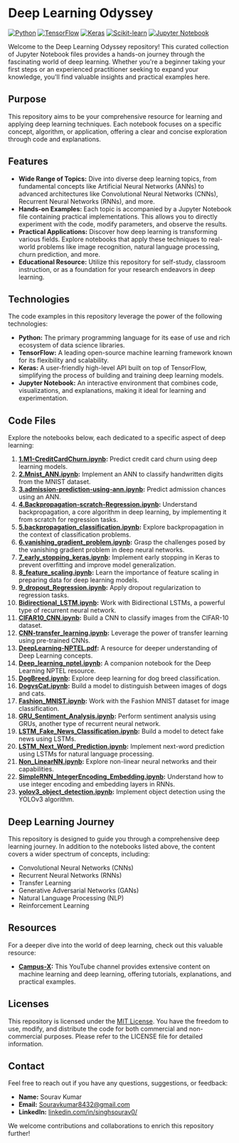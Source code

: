 # Deep Learning Odyssey

[![Python](https://img.shields.io/badge/Python-3776AB?logo=python&logoColor=white)](https://www.python.org/)
[![TensorFlow](https://img.shields.io/badge/TensorFlow-%23FF6F00.svg?logo=TensorFlow&logoColor=white)](https://www.tensorflow.org/)
[![Keras](https://img.shields.io/badge/Keras-%23D00000.svg?logo=Keras&logoColor=white)](https://keras.io/)
[![Scikit-learn](https://img.shields.io/badge/scikit--learn-F7931E?logo=scikitlearn&logoColor=fff)](https://scikit-learn.org/)
[![Jupyter Notebook](https://img.shields.io/badge/Jupyter-F37626.svg?logo=Jupyter&logoColor=white)](https://jupyter.org/)

Welcome to the Deep Learning Odyssey repository! This curated collection of Jupyter Notebook files provides a hands-on journey through the fascinating world of deep learning. Whether you're a beginner taking your first steps or an experienced practitioner seeking to expand your knowledge, you'll find valuable insights and practical examples here.

## Purpose

This repository aims to be your comprehensive resource for learning and applying deep learning techniques. Each notebook focuses on a specific concept, algorithm, or application, offering a clear and concise exploration through code and explanations.

## Features

- **Wide Range of Topics:**  Dive into diverse deep learning topics, from fundamental concepts like Artificial Neural Networks (ANNs) to advanced architectures like Convolutional Neural Networks (CNNs), Recurrent Neural Networks (RNNs), and more.
- **Hands-on Examples:**  Each topic is accompanied by a Jupyter Notebook file containing practical implementations. This allows you to directly experiment with the code, modify parameters, and observe the results.
- **Practical Applications:**  Discover how deep learning is transforming various fields. Explore notebooks that apply these techniques to real-world problems like image recognition, natural language processing, churn prediction, and more.
- **Educational Resource:**  Utilize this repository for self-study, classroom instruction, or as a foundation for your research endeavors in deep learning.

## Technologies

The code examples in this repository leverage the power of the following technologies:

- **Python:** The primary programming language for its ease of use and rich ecosystem of data science libraries.
- **TensorFlow:** A leading open-source machine learning framework known for its flexibility and scalability.
- **Keras:** A user-friendly high-level API built on top of TensorFlow, simplifying the process of building and training deep learning models.
- **Jupyter Notebook:** An interactive environment that combines code, visualizations, and explanations, making it ideal for learning and experimentation.

## Code Files

Explore the notebooks below, each dedicated to a specific aspect of deep learning:

1. **[1.M1-CreditCardChurn.ipynb](https://github.com/singhsourav0/Deep-Learning-Odyssey/blob/main/1.M1-CreditCardChurn.ipynb):** Predict credit card churn using deep learning models.
2. **[2.Mnist_ANN.ipynb](https://github.com/singhsourav0/Deep-Learning-Odyssey/blob/main/2.Mnist_ANN.ipynb):**  Implement an ANN to classify handwritten digits from the MNIST dataset.
3. **[3.admission-prediction-using-ann.ipynb](https://github.com/singhsourav0/Deep-Learning-Odyssey/blob/main/3.admission-prediction-using-ann.ipynb):**  Predict admission chances using an ANN.
4. **[4.Backpropagation-scratch-Regression.ipynb](https://github.com/singhsourav0/Deep-Learning-Odyssey/blob/main/4.Backpropagation-scratch-Regression.ipynb):**  Understand backpropagation, a core algorithm in deep learning, by implementing it from scratch for regression tasks.
5. **[5.backpropagation_classification.ipynb](https://github.com/singhsourav0/Deep-Learning-Odyssey/blob/main/5.backpropagation_classification.ipynb):**  Explore backpropagation in the context of classification problems.
6. **[6.vanishing_gradient_problem.ipynb](https://github.com/singhsourav0/Deep-Learning-Odyssey/blob/main/6.vanishing_gradient_problem.ipynb):**  Grasp the challenges posed by the vanishing gradient problem in deep neural networks.
7. **[7_early_stopping_keras.ipynb](https://github.com/singhsourav0/Deep-Learning-Odyssey/blob/main/7_early_stopping_keras.ipynb):**  Implement early stopping in Keras to prevent overfitting and improve model generalization.
8. **[8_feature_scaling.ipynb](https://github.com/singhsourav0/Deep-Learning-Odyssey/blob/main/8_feature_scaling.ipynb):**  Learn the importance of feature scaling in preparing data for deep learning models.
9. **[9_dropout_Regression.ipynb](https://github.com/singhsourav0/Deep-Learning-Odyssey/blob/main/9_dropout_Regression.ipynb):**  Apply dropout regularization to regression tasks.
10. **[Bidirectional_LSTM.ipynb](https://github.com/singhsourav0/Deep-Learning-Odyssey/blob/main/Bidirectional_LSTM.ipynb):**  Work with Bidirectional LSTMs, a powerful type of recurrent neural network.
11. **[CIFAR10_CNN.ipynb](https://github.com/singhsourav0/Deep-Learning-Odyssey/blob/main/CIFAR10_CNN.ipynb):**  Build a CNN to classify images from the CIFAR-10 dataset.
12. **[CNN-transfer_learning.ipynb](https://github.com/singhsourav0/Deep-Learning-Odyssey/blob/main/CNN-transfer_learning.ipynb):**  Leverage the power of transfer learning using pre-trained CNNs.
13. **[DeepLearning-NPTEL.pdf](https://github.com/singhsourav0/Deep-Learning-Odyssey/blob/main/DeepLearning-NPTEL.pdf):** A resource for deeper understanding of Deep Learning concepts. 
14. **[Deep_learning_nptel.ipynb](https://github.com/singhsourav0/Deep-Learning-Odyssey/blob/main/Deep_learning_nptel.ipynb):** A companion notebook for the Deep Learning NPTEL resource. 
15. **[DogBreed.ipynb](https://github.com/singhsourav0/Deep-Learning-Odyssey/blob/main/DogBreed.ipynb):**  Explore deep learning for dog breed classification.
16. **[DogvsCat.ipynb](https://github.com/singhsourav0/Deep-Learning-Odyssey/blob/main/DogvsCat.ipynb):**  Build a model to distinguish between images of dogs and cats.
17. **[Fashion_MNIST.ipynb](https://github.com/singhsourav0/Deep-Learning-Odyssey/blob/main/Fashion_MNIST.ipynb):**  Work with the Fashion MNIST dataset for image classification.
18. **[GRU_Sentiment_Analysis.ipynb](https://github.com/singhsourav0/Deep-Learning-Odyssey/blob/main/GRU_Sentiment_Analysis.ipynb):**  Perform sentiment analysis using GRUs, another type of recurrent neural network.
19. **[LSTM_Fake_News_Classification.ipynb](https://github.com/singhsourav0/Deep-Learning-Odyssey/blob/main/LSTM_Fake_News_Classification.ipynb):**  Build a model to detect fake news using LSTMs.
20. **[LSTM_Next_Word_Prediction.ipynb](https://github.com/singhsourav0/Deep-Learning-Odyssey/blob/main/LSTM_Next_Word_Prediction.ipynb):**  Implement next-word prediction using LSTMs for natural language processing.
21. **[Non_LinearNN.ipynb](https://github.com/singhsourav0/Deep-Learning-Odyssey/blob/main/Non_LinearNN.ipynb):**  Explore non-linear neural networks and their capabilities. 
22. **[SimpleRNN_IntegerEncoding_Embedding.ipynb](https://github.com/singhsourav0/Deep-Learning-Odyssey/blob/main/SimpleRNN_IntegerEncoding_Embedding.ipynb):**  Understand how to use integer encoding and embedding layers in RNNs.
23. **[yolov3_object_detection.ipynb](https://github.com/singhsourav0/Deep-Learning-Odyssey/blob/main/yolov3_object_detection.ipynb):**  Implement object detection using the YOLOv3 algorithm.

## Deep Learning Journey

This repository is designed to guide you through a comprehensive deep learning journey. In addition to the notebooks listed above, the content covers a wider spectrum of concepts, including:

- Convolutional Neural Networks (CNNs)
- Recurrent Neural Networks (RNNs)
- Transfer Learning
- Generative Adversarial Networks (GANs)
- Natural Language Processing (NLP)
- Reinforcement Learning

## Resources

For a deeper dive into the world of deep learning, check out this valuable resource:

- **[Campus-X](https://youtube.com/@campus-x):**  This YouTube channel provides extensive content on machine learning and deep learning, offering tutorials, explanations, and practical examples.

## Licenses

This repository is licensed under the [MIT License](https://github.com/singhsourav0/Deep-Learning-Odyssey/blob/main/LICENSE). You have the freedom to use, modify, and distribute the code for both commercial and non-commercial purposes. Please refer to the LICENSE file for detailed information.

## Contact

Feel free to reach out if you have any questions, suggestions, or feedback:

- **Name:** Sourav Kumar
- **Email:** Souravkumar8432@gmail.com
- **LinkedIn:** [linkedin.com/in/singhsourav0/](https://www.linkedin.com/in/singhsourav0/)

We welcome contributions and collaborations to enrich this repository further! 
